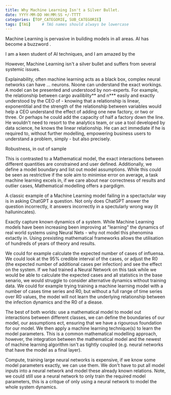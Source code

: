 ```yaml
---
title: Why Machine Learning Isn't a Silver Bullet.
date: YYYY-MM-DD HH:MM:SS +/-TTTT
categories: [TOP_CATEGORIE, SUB_CATEGORIE]
tags: [TAG]     # TAG names should always be lowercase
---
```


Machine Learning is pervasive in building models in all areas. AI has become a buzzword .

I am a keen student of AI techniques, and I am amazed by the

However, Machine Learning isn't a silver bullet and suffers from several systemic issues.

Explainability, often machine learning acts as a black box, complex neural networks can have ... neurons. Noone can understand the exact workings. A model can be presented and understood by non-experts. For example, the relationship between cargo availiblity** and n*** easily and exactly understood by the CEO of - knowing that a relationship is linear, exponentitial and the strength of the relationship between variables would help a CEO understand the effect of adding one new factory, or two or three. Or perhaps he could add the capacity of half a factory down the line. He wouldn't need to resort to the analytics team, or use a tool developed by data science, he knows the linear relationship. He can act immediate if he is required to, without further modelling, empowering business users to understand a problem, simply - but also precisely.


Robustness, in out of sample 

This is contrasted to a Mathematical model, the exact interactions between different quantities are constrained and user defined. Additionally, we define a model boundary and list out model assumptions. While this could be seen as restrictive if the sole aim to minimise error on average, a task machine learning excels in, if we care about near correctness of results and outlier cases, Mathematical modelling offers a pargdigm.

A classic example of a Machine Learning model failing in a spectactular way is in asking ChatGPT a question. Not only does ChatGPT answer the question incorrectly, it answers incorrectly in a spectularly wrong way (it hallunincates).

Exactly capture known dynamics of a system. While Machine Learning models have been increasing been improving at "learning" the dynamics of real world systems using Neural Nets - why not model this phenomina extactly in. Using prexisting mathematical frameworks allows the utilisation of hundreds of years of theory and results. 

We could for example calculate the expected number of cases of influensa. We could look at the 95% credible interval of the cases, or adjust the R0 (the expected number of additional cases per infection) and see the effect on the system. If we had trained a Neural Network on this task while we would be able to calculate the expected cases and all statistics in the base senario, we would struggle to consider alternative dynamics without training data. We could for example trying training a machine learning model with a number of cases time series and R0, but without a full range of time series over R0 values, the model will not learn the underlying relationship between the infection dynamics and the R0 of a diease.


The best of both worlds: use a mathematical model to model out interactions between different classes, we can define the boundaries of our model, our assumptions ect, ensuring that we have a rigourous foundation for our model. We then apply a machine learning technique(s) to learn the model parameters. This is a common mathematical modelling approach, however, the integration between the mathematical model and the newest of machine learning algorithm isn't as tightly coupled (e.g. neural networks that have the model as a final layer).

Compute, training large neural networks is expensive, if we know some model parameters exactly, we can use them. We don't have to put all model inputs into a neural network and model these already known relations. Note, we could still use a neural network to only train the required model parameters, this is a critque of only using a neural network to model the whole system dynamics.